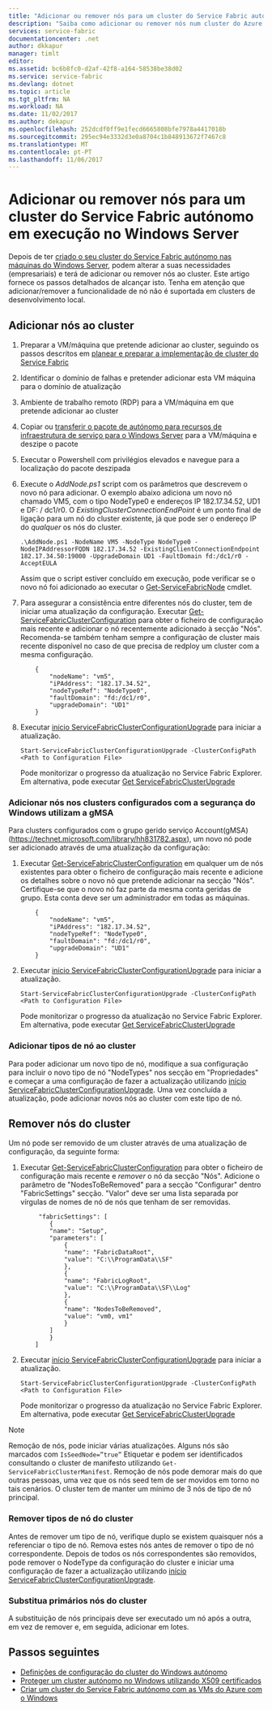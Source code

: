 ```yaml
---
title: "Adicionar ou remover nós para um cluster do Service Fabric autónomo | Microsoft Docs"
description: "Saiba como adicionar ou remover nós num cluster do Azure Service Fabric numa máquina física ou virtual com o Windows Server, que pode ser no local ou em nenhuma nuvem."
services: service-fabric
documentationcenter: .net
author: dkkapur
manager: timlt
editor: 
ms.assetid: bc6b8fc0-d2af-42f8-a164-58538be38d02
ms.service: service-fabric
ms.devlang: dotnet
ms.topic: article
ms.tgt_pltfrm: NA
ms.workload: NA
ms.date: 11/02/2017
ms.author: dekapur
ms.openlocfilehash: 252dcdf0ff9e1fecd6665808bfe7978a4417018b
ms.sourcegitcommit: 295ec94e3332d3e0a8704c1b848913672f7467c8
ms.translationtype: MT
ms.contentlocale: pt-PT
ms.lasthandoff: 11/06/2017
---
```

# <a name="add-or-remove-nodes-to-a-standalone-service-fabric-cluster-running-on-windows-server"></a>Adicionar ou remover nós para um cluster do Service Fabric autónomo em execução no Windows Server
Depois de ter [criado o seu cluster do Service Fabric autónomo nas máquinas do Windows Server](service-fabric-cluster-creation-for-windows-server.md), podem alterar a suas necessidades (empresariais) e terá de adicionar ou remover nós ao cluster. Este artigo fornece os passos detalhados de alcançar isto. Tenha em atenção que adicionar/remover a funcionalidade de nó não é suportada em clusters de desenvolvimento local.

## <a name="add-nodes-to-your-cluster"></a>Adicionar nós ao cluster

1. Preparar a VM/máquina que pretende adicionar ao cluster, seguindo os passos descritos em [planear e preparar a implementação de cluster do Service Fabric](service-fabric-cluster-creation-for-windows-server.md)
2. Identificar o domínio de falhas e pretender adicionar esta VM máquina para o domínio de atualização
3. Ambiente de trabalho remoto (RDP) para a VM/máquina em que pretende adicionar ao cluster
4. Copiar ou [transferir o pacote de autónomo para recursos de infraestrutura de serviço para o Windows Server](http://go.microsoft.com/fwlink/?LinkId=730690) para a VM/máquina e deszipe o pacote
5. Executar o Powershell com privilégios elevados e navegue para a localização do pacote deszipada
6. Execute o *AddNode.ps1* script com os parâmetros que descrevem o novo nó para adicionar. O exemplo abaixo adiciona um novo nó chamado VM5, com o tipo NodeType0 e endereços IP 182.17.34.52, UD1 e DF: / dc1/r0. O *ExistingClusterConnectionEndPoint* é um ponto final de ligação para um nó do cluster existente, já que pode ser o endereço IP do *qualquer* os nós do cluster.

    ```
    .\AddNode.ps1 -NodeName VM5 -NodeType NodeType0 -NodeIPAddressorFQDN 182.17.34.52 -ExistingClientConnectionEndpoint 182.17.34.50:19000 -UpgradeDomain UD1 -FaultDomain fd:/dc1/r0 -AcceptEULA
    ```
    Assim que o script estiver concluído em execução, pode verificar se o novo nó foi adicionado ao executar o [Get-ServiceFabricNode](/powershell/module/servicefabric/get-servicefabricnode?view=azureservicefabricps) cmdlet.

7. Para assegurar a consistência entre diferentes nós do cluster, tem de iniciar uma atualização da configuração. Executar [Get-ServiceFabricClusterConfiguration](/powershell/module/servicefabric/get-servicefabricclusterconfiguration?view=azureservicefabricps) para obter o ficheiro de configuração mais recente e adicionar o nó recentemente adicionado à secção "Nós". Recomenda-se também tenham sempre a configuração de cluster mais recente disponível no caso de que precisa de redploy um cluster com a mesma configuração.

    ```
        {
            "nodeName": "vm5",
            "iPAddress": "182.17.34.52",
            "nodeTypeRef": "NodeType0",
            "faultDomain": "fd:/dc1/r0",
            "upgradeDomain": "UD1"
        }
    ```
8. Executar [início ServiceFabricClusterConfigurationUpgrade](/powershell/module/servicefabric/start-servicefabricclusterconfigurationupgrade?view=azureservicefabricps) para iniciar a atualização.

    ```
    Start-ServiceFabricClusterConfigurationUpgrade -ClusterConfigPath <Path to Configuration File>

    ```
    Pode monitorizar o progresso da atualização no Service Fabric Explorer. Em alternativa, pode executar [Get ServiceFabricClusterUpgrade](/powershell/module/servicefabric/get-servicefabricclusterupgrade?view=azureservicefabricps)

### <a name="add-nodes-to-clusters-configured-with-windows-security-using-gmsa"></a>Adicionar nós nos clusters configurados com a segurança do Windows utilizam a gMSA
Para clusters configurados com o grupo gerido serviço Account(gMSA) (https://technet.microsoft.com/library/hh831782.aspx), um novo nó pode ser adicionado através de uma atualização da configuração:
1. Executar [Get-ServiceFabricClusterConfiguration](/powershell/module/servicefabric/get-servicefabricclusterconfiguration?view=azureservicefabricps) em qualquer um de nós existentes para obter o ficheiro de configuração mais recente e adicione os detalhes sobre o novo nó que pretende adicionar na secção "Nós". Certifique-se que o novo nó faz parte da mesma conta geridas de grupo. Esta conta deve ser um administrador em todas as máquinas.

    ```
        {
            "nodeName": "vm5",
            "iPAddress": "182.17.34.52",
            "nodeTypeRef": "NodeType0",
            "faultDomain": "fd:/dc1/r0",
            "upgradeDomain": "UD1"
        }
    ```
2. Executar [início ServiceFabricClusterConfigurationUpgrade](/powershell/module/servicefabric/start-servicefabricclusterconfigurationupgrade?view=azureservicefabricps) para iniciar a atualização.

    ```
    Start-ServiceFabricClusterConfigurationUpgrade -ClusterConfigPath <Path to Configuration File>
    ```
    Pode monitorizar o progresso da atualização no Service Fabric Explorer. Em alternativa, pode executar [Get ServiceFabricClusterUpgrade](/powershell/module/servicefabric/get-servicefabricclusterupgrade?view=azureservicefabricps)

### <a name="add-node-types-to-your-cluster"></a>Adicionar tipos de nó ao cluster
Para poder adicionar um novo tipo de nó, modifique a sua configuração para incluir o novo tipo de nó "NodeTypes" nos secção em "Propriedades" e começar a uma configuração de fazer a actualização utilizando [início ServiceFabricClusterConfigurationUpgrade](/powershell/module/servicefabric/start-servicefabricclusterconfigurationupgrade?view=azureservicefabricps). Uma vez concluída a atualização, pode adicionar novos nós ao cluster com este tipo de nó.

## <a name="remove-nodes-from-your-cluster"></a>Remover nós do cluster
Um nó pode ser removido de um cluster através de uma atualização de configuração, da seguinte forma:

1. Executar [Get-ServiceFabricClusterConfiguration](/powershell/module/servicefabric/get-servicefabricclusterconfiguration?view=azureservicefabricps) para obter o ficheiro de configuração mais recente e *remover* o nó da secção "Nós".
Adicione o parâmetro de "NodesToBeRemoved" para a secção "Configurar" dentro "FabricSettings" secção. "Valor" deve ser uma lista separada por vírgulas de nomes de nó de nós que tenham de ser removidas.

    ```
         "fabricSettings": [
            {
            "name": "Setup",
            "parameters": [
                {
                "name": "FabricDataRoot",
                "value": "C:\\ProgramData\\SF"
                },
                {
                "name": "FabricLogRoot",
                "value": "C:\\ProgramData\\SF\\Log"
                },
                {
                "name": "NodesToBeRemoved",
                "value": "vm0, vm1"
                }
            ]
            }
        ]
    ```
2. Executar [início ServiceFabricClusterConfigurationUpgrade](/powershell/module/servicefabric/start-servicefabricclusterconfigurationupgrade?view=azureservicefabricps) para iniciar a atualização.

    ```
    Start-ServiceFabricClusterConfigurationUpgrade -ClusterConfigPath <Path to Configuration File>

    ```
    Pode monitorizar o progresso da atualização no Service Fabric Explorer. Em alternativa, pode executar [Get ServiceFabricClusterUpgrade](/powershell/module/servicefabric/get-servicefabricclusterupgrade?view=azureservicefabricps)

> [!NOTE]
> Remoção de nós, pode iniciar várias atualizações. Alguns nós são marcados com `IsSeedNode=”true”` Etiquetar e podem ser identificados consultando o cluster de manifesto utilizando `Get-ServiceFabricClusterManifest`. Remoção de nós pode demorar mais do que outras pessoas, uma vez que os nós seed tem de ser movidos em torno no tais cenários. O cluster tem de manter um mínimo de 3 nós de tipo de nó principal.
> 
> 

### <a name="remove-node-types-from-your-cluster"></a>Remover tipos de nó do cluster
Antes de remover um tipo de nó, verifique duplo se existem quaisquer nós a referenciar o tipo de nó. Remova estes nós antes de remover o tipo de nó correspondente. Depois de todos os nós correspondentes são removidos, pode remover o NodeType da configuração do cluster e iniciar uma configuração de fazer a actualização utilizando [início ServiceFabricClusterConfigurationUpgrade](/powershell/module/servicefabric/start-servicefabricclusterconfigurationupgrade?view=azureservicefabricps).


### <a name="replace-primary-nodes-of-your-cluster"></a>Substitua primários nós do cluster
A substituição de nós principais deve ser executado um nó após a outra, em vez de remover e, em seguida, adicionar em lotes.


## <a name="next-steps"></a>Passos seguintes
* [Definições de configuração do cluster do Windows autónomo](service-fabric-cluster-manifest.md)
* [Proteger um cluster autónomo no Windows utilizando X509 certificados](service-fabric-windows-cluster-x509-security.md)
* [Criar um cluster do Service Fabric autónomo com as VMs do Azure com o Windows](service-fabric-cluster-creation-with-windows-azure-vms.md)

